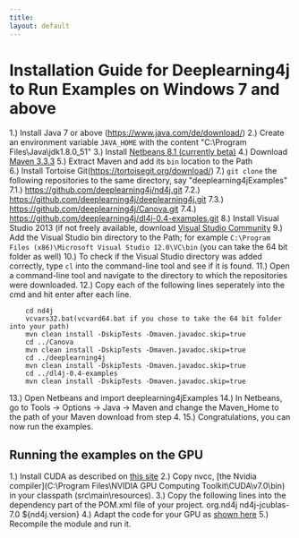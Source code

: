 ```yaml
---
title: 
layout: default
---
```


# Installation Guide for Deeplearning4j to Run Examples on Windows 7 and above

1.)  Install Java 7 or above (https://www.java.com/de/download/)
2.)  Create an environment variable `JAVA_HOME` with the content "C:\Program Files\Java\jdk1.8.0_51"
3.)  Install [Netbeans 8.1 (currently beta)](https://netbeans.org/downloads/)
4.)  Download [Maven 3.3.3](http://ftp.fau.de/apache/maven/maven-3/3.3.3/binaries/apache-maven-3.3.3-bin.zip)
5.)  Extract Maven and add its `bin` location to the Path          
6.)  Install Tortoise Git(https://tortoisegit.org/download/)
7.)  `git clone` the following repositories to the same directory, say "deeplearning4jExamples"
	7.1.)  https://github.com/deeplearning4j/nd4j.git
	7.2.)  https://github.com/deeplearning4j/deeplearning4j.git
	7.3.)  https://github.com/deeplearning4j/Canova.git
	7.4.)  https://github.com/deeplearning4j/dl4j-0.4-examples.git
8.)  Install Visual Studio 2013 (if not freely available, download [Visual Studio Community](https://www.visualstudio.com/en-us/products/visual-studio-community-vs.aspx)
9.)  Add the Visual Studio bin directory to the Path; for example `C:\Program Files (x86)\Microsoft Visual Studio 12.0\VC\bin` (you can take the 64 bit folder as well)
10.) To check if the Visual Studio directory was added correctly, type `cl` into the command-line tool and see if it is found.
11.) Open a command-line tool and navigate to the directory to which the repositories were downloaded.
12.) Copy each of the following lines seperately into the cmd and hit enter after each line.

		cd nd4j
		vcvars32.bat(vcvard64.bat if you chose to take the 64 bit folder into your path)
		mvn clean install -DskipTests -Dmaven.javadoc.skip=true	
		cd ../Canova
		mvn clean install -DskipTests -Dmaven.javadoc.skip=true
		cd ../deeplearning4j
		mvn clean install -DskipTests -Dmaven.javadoc.skip=true
		cd ../dl4j-0.4-examples
		mvn clean install -DskipTests -Dmaven.javadoc.skip=true

13.) Open Netbeans and import deeplearning4jExamples
14.) In Netbeans, go to Tools -> Options -> Java -> Maven and change the Maven_Home to the path of your Maven download from step 4.
15.) Congratulations, you can now run the examples.

## Running the examples on the GPU

1.) Install CUDA as described on [this site](http://docs.nvidia.com/cuda/cuda-getting-started-guide-for-microsoft-windows/index.html#axzz3k6nvc1PO)
2.) Copy nvcc, [the Nvidia compiler](C:\Program Files\NVIDIA GPU Computing Toolkit\CUDA\v7.0\bin) in your classpath (src\main\resources).
3.) Copy the following lines into the dependency part of the POM.xml file of your project.
    <dependency>
     <groupId>org.nd4j</groupId>
     <artifactId>nd4j-jcublas-7.0</artifactId>
     <version>${nd4j.version}</version>
    </dependency>
4.) Adapt the code for your GPU as [shown here](http://nd4j.org/dependencies.html)
5.) Recompile the module and run it.
